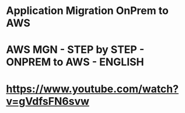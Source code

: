 # Application Migration OnPrem to AWS
# AWS MGN - STEP by STEP - ONPREM to AWS - ENGLISH
# https://www.youtube.com/watch?v=gVdfsFN6svw
